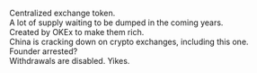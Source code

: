 Centralized exchange token.<br>
A lot of supply waiting to be dumped in the coming years.<br>
Created by OKEx to make them rich.<br>
China is cracking down on crypto exchanges, including this one.<br>
Founder arrested?<br>
Withdrawals are disabled. Yikes.<br>
